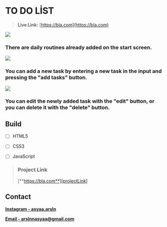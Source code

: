# TO DO LİST

> **Live Link:** [https://bla.com](https://bla.com)

![][img1]
### **There are daily routines already added on the start screen.**



![][img2]
### **You can add a new task by entering a new task in the input and pressing the "add tasks" button.**



![][img3]
### **You can edit the newly added task with the "edit" button, or you can delete it with the "delete" button.**

## Build

- [ ] HTML5

- [ ] CSS3

- [ ] JavaScript

> ### Project Link
>
> [**https://bla.com**][projectLink]

## Contact

[**Instagram - asyaa.arsln**][instagram]

[**Email - arslnnasyaa@gmail.com**][mail]

[img1]: ./img/img1.png
[img2]: ./img/img2.png
[img3]: ./img/img3.png
[mail]: arslnnasyaa@gmail.com
[instagram]: https://www.instagram.com/asyaa.arsln/#
